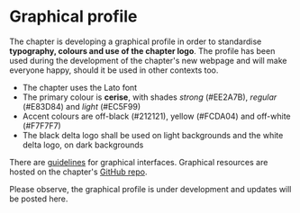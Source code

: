 # Graphical profile

The chapter is developing a graphical profile in order to standardise **typography, colours and use of the chapter logo**. The profile has been used during the development of the chapter's new webpage and will make everyone happy, should it be used in other contexts too.

* The chapter uses the Lato font
* The primary colour is **cerise**, with shades _strong_ (#EE2A7B), _regular_ (#E83D84) and _light_ (#EC5F99)
* Accent colours are off-black (#212121), yellow (#FCDA04) and off-white (#F7F7F7)
* The black delta logo shall be used on light backgrounds and the white delta logo, on dark backgrounds

There are [guidelines](https://raw.githubusercontent.com/datasektionen/UI/master/Ref_Sheet/ref_sheet.png) for graphical interfaces. Graphical resources are hosted on the chapter's [GitHub repo](https://github.com/datasektionen/UI/).

Please observe, the graphical profile is under development and updates will be posted here.
